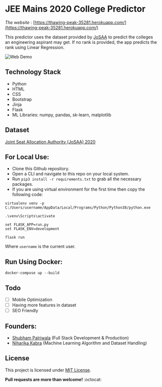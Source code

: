 # JEE Mains 2020 College Predictor
*The website* : [https://thawing-peak-35281.herokuapp.com/](https://thawing-peak-35281.herokuapp.com/) 

This predictor uses the dataset provided by [JoSAA](https://josaa.nic.in/WebInfo/Page/Page?PageId=1&LangId=P) to predict the colleges an engineering aspirant may get. If no rank is provided, the app predicts the rank using Linear Regression.

![Web Demo](data/demo.gif)

## Technology Stack
- Python
- HTML
- CSS
- Bootstrap
- Jinja
- Flask
- ML Libraries: numpy, pandas, sk-learn, matplotlib

## Dataset
[Joint Seat Allocation Authority (JoSAA) 2020](https://josaa.nic.in/webinfo/Page/Page?PageId=6&LangId=P)

## For Local Use:
- Clone this Github repository.
- Open a CLI and navigate to this repo on your local system.
- Run `pip3 install -r requirements.txt` to grab all the necessary packages.
- If you are using virtual environment for the first time then copy the following code:

```
virtualenv venv -p C:/Users/username/AppData/Local/Programs/Python/Python38/python.exe

.\venv\Scripts\activate

set FLASK_APP=run.py
set FLASK_ENV=development

flask run
```
Where `username` is the current user.

## Run Using Docker:
`docker-compose up --build`

## Todo
- [ ] Mobile Optimization
- [ ] Having more features in dataset
- [ ] SEO Friendly

## Founders:
 - [Shubham Palriwala](https://github.com/ShubhamPalriwala) (Full Stack Development & Production)
 - [Niharika Kabra](https://github.com/feyre-2001) (Machine Learning Algorithm and Dataset Handling)
 

## License
This project is licensed under [MIT License](LICENSE).

**Pull requests are more than welcome!** :octocat:
